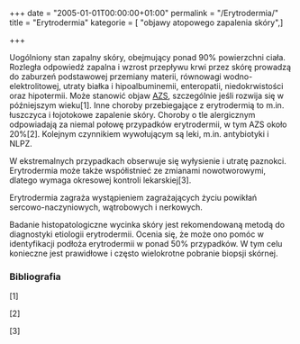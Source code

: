 +++
date = "2005-01-01T00:00:00+01:00"
permalink = "/Erytrodermia/"
title = "Erytrodermia"
kategorie = [ "objawy atopowego zapalenia skóry",]

+++

Uogólniony stan zapalny skóry, obejmujący ponad 90% powierzchni ciała. Rozległa odpowiedź zapalna i wzrost przepływu krwi przez skórę prowadzą do zaburzeń podstawowej przemiany materii, równowagi wodno-elektrolitowej, utraty białka i hipoalbuminemii, enteropatii, niedokrwistości oraz hipotermii. Może stanowić objaw [AZS](/atopedia/AZS "wikilink"), szczególnie jeśli rozwija się w późniejszym wieku[1]. Inne choroby przebiegające z erytrodermią to m.in. łuszczyca i łojotokowe zapalenie skóry. Choroby o tle alergicznym odpowiadają za niemal połowę przypadków erytrodermii, w tym AZS około 20%[2]. Kolejnym czynnikiem wywołującym są leki, m.in. antybiotyki i NLPZ.

W ekstremalnych przypadkach obserwuje się wyłysienie i utratę paznokci. Erytrodermia może także współistnieć ze zmianami nowotworowymi, dlatego wymaga okresowej kontroli lekarskiej[3].

Erytrodermia zagraża wystąpieniem zagrażających życiu powikłań sercowo-naczyniowych, wątrobowych i nerkowych.

Badanie histopatologiczne wycinka skóry jest rekomendowaną metodą do diagnostyki etiologii erytrodermii. Ocenia się, że może ono pomóc w identyfikacji podłoża erytrodermii w ponad 50% przypadków. W tym celu konieczne jest prawidłowe i często wielokrotne pobranie biopsji skórnej.

### Bibliografia

<references/>


[1]

[2]

[3]
